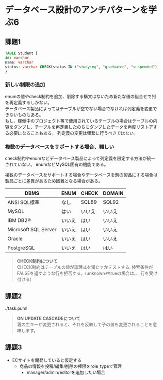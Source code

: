 # データベース設計のアンチパターンを学ぶ6

## 課題1
```sql
TABLE Student {
id: varchar
name: varchar
status: varchar CHECK(status IN ("studying", "graduated", "suspended"))
} 
```

### 新しい制限の追加
enumの値やcheck制約を追加、削除する構文はないため新たな値の組合せで列を再定義するしかない。  
データベース製品によってはテーブルが空でない場合でなければ列定義を変更できないものもある。  
もし、稼働中のプロジェクト等で使用されているテーブルの場合はテーブルの内容をダンプし、テーブルを再定義したのちにダンプしたデータを再度リストアする必要になることもある。
列定義の変更は頻繁に行うべきではない。  

### 複数のデータベースをサポートする場合、難しい
check制約やenumなどデータベース製品によって列定義を限定する方法が統一されていない。
enumなどMySQL固有の機能である。

複数のデータベースをサポートする場合やデータベースを別の製品にする場合は製品ごとに差異があるため困難となる場合がある。

| DBMS     | ENUM    | CHECK                                 | DOMAIN |
|----------|---------|---------------------------------------|--------|
|  ANSI SQL標準       | なし | SQL89                                 | SQL92  |
|  MySQL   | はい | いいえ | いいえ    |
|  IBM DB2® | いいえ | はい                     | いいえ    |
|  Microsoft SQL Server  | いいえ | はい                       |  いいえ |
| Oracle    | いいえ    | はい                            | いいえ |
| PostgreSQL   | いいえ       | はい                                  | はい |

> **CHECK制約について**  
> CHECK制約はテーブルの値が論理式を満たすかテストする.
> 検索条件がFALSEを返すような行を拒否する。(unknownやtrueの場合は、、行を受け付ける)

## 課題2
./task.puml

> **ON UPDATE CASCADEについて**  
> 親の主キーが変更されると、それを反映して子の値も変更されることを意味します。

## 課題3
- ECサイトを開発していると仮定する
    - 商品の情報を投稿/編集/削除の権限をrole_typeで管理
      - manager/admin/editorを追加したい場合  